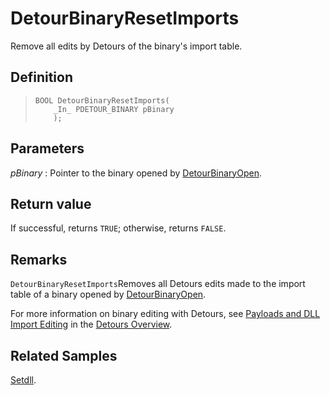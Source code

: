 DetourBinaryResetImports
========================

Remove all edits by Detours of the binary's import table.

Definition
----------

>     BOOL DetourBinaryResetImports(
>         _In_ PDETOUR_BINARY pBinary
>         );

Parameters
----------

*pBinary*
:   Pointer to the binary opened by
    [DetourBinaryOpen](DetourBinaryOpen).

Return value
------------

If successful, returns `TRUE`; otherwise, returns `FALSE`.

Remarks
-------

`DetourBinaryResetImports`Removes all Detours edits made to the import
table of a binary opened by
[DetourBinaryOpen](DetourBinaryOpen).

For more information on binary editing with Detours, see [Payloads and
DLL Import Editing](OverviewPayloads) in the [Detours
Overview](Home).

Related Samples
---------------

[Setdll](SampleSetdll).
